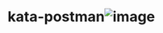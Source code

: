 # kata-postman![image](https://github.com/user-attachments/assets/d2972d38-2d9f-415a-9495-7b75429ef787)
